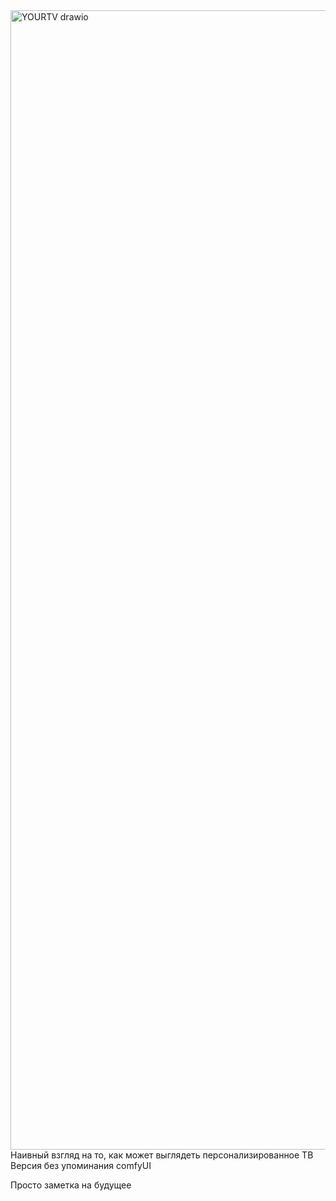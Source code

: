 <img width="2942" height="1823" alt="YOURTV drawio" src="https://github.com/user-attachments/assets/101496d2-e70c-4394-aad8-a1117f75af13" />
Наивный взгляд на то, как может выглядеть персонализированное ТВ 
Версия без упоминания comfyUI 

Просто заметка на будущее
